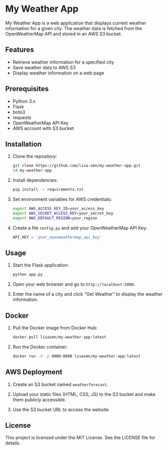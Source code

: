 # My Weather App

My Weather App is a web application that displays current weather information for a given city. The weather data is fetched from the OpenWeatherMap API and stored in an AWS S3 bucket.

## Features

- Retrieve weather information for a specified city
- Save weather data to AWS S3
- Display weather information on a web page

## Prerequisites

- Python 3.x
- Flask
- boto3
- requests
- OpenWeatherMap API Key
- AWS account with S3 bucket

## Installation

1. Clone the repository:

    ```bash
    git clone https://github.com/lisa-smn/my-weather-app.git
    cd my-weather-app
    ```

2. Install dependencies:

    ```bash
    pip install -r requirements.txt
    ```

3. Set environment variables for AWS credentials:

    ```bash
    export AWS_ACCESS_KEY_ID=your_access_key
    export AWS_SECRET_ACCESS_KEY=your_secret_key
    export AWS_DEFAULT_REGION=your_region
    ```

4. Create a file `config.py` and add your OpenWeatherMap API Key:

    ```python
    API_KEY = 'your_openweathermap_api_key'
    ```

## Usage

1. Start the Flask application:

    ```bash
    python app.py
    ```

2. Open your web browser and go to `http://localhost:5000`.

3. Enter the name of a city and click "Get Weather" to display the weather information.

## Docker

1. Pull the Docker image from Docker Hub:

    ```bash
    docker pull lisasmn/my-weather-app:latest
    ```

2. Run the Docker container:

    ```bash
    docker run -d -p 8080:8080 lisasmn/my-weather-app:latest
    ```

## AWS Deployment

1. Create an S3 bucket named `weatherforecast`.

2. Upload your static files (HTML, CSS, JS) to the S3 bucket and make them publicly accessible.

3. Use the S3 bucket URL to access the website.


## License

This project is licensed under the MIT License. See the LICENSE file for details.
